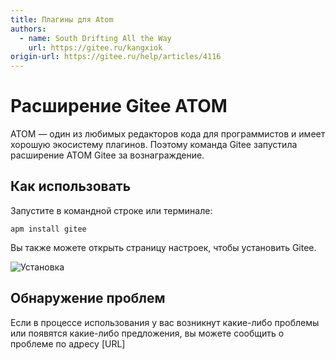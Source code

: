```yaml
---
title: Плагины для Atom
authors:
  - name: South Drifting All the Way
    url: https://gitee.ru/kangxiok
origin-url: https://gitee.ru/help/articles/4116
---
```


# Расширение Gitee ATOM

ATOM — один из любимых редакторов кода для программистов и имеет хорошую экосистему плагинов. Поэтому команда Gitee запустила расширение ATOM Gitee за вознаграждение.

## Как использовать

Запустите в командной строке или терминале:

```shell
apm install gitee
```

Вы также можете открыть страницу настроек, чтобы установить Gitee.

![Установка](https://github.com/fcharlie/atom-gitee/raw/master/images/install.png)

## Обнаружение проблем

Если в процессе использования у вас возникнут какие-либо проблемы или появятся какие-либо предложения, вы можете сообщить о проблеме по адресу [URL]